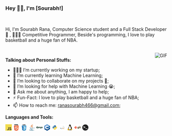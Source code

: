 ### Hey 👋🏽, I'm [Sourabh!]
<br/>



Hi, I'm Sourabh Rana, Computer Science student and a Full Stack Developer 🚀 , 🙍🏽‍♂️ Competitive Programmer, Beside's programming, I love to play basketball and a huge fan of NBA.

<br/>
<img align="right" alt="GIF" src="https://media.giphy.com/media/836HiJc7pgzy8iNXCn/giphy.gif" />
  
  
**Talking about Personal Stuffs:**

- 👨🏽‍💻 I’m currently working on my startup;
- 🌱 I’m currently learning Machine Learning; 
- 👯 I’m looking to collaborate on my projects 🤝;
- 🤔 I’m looking for help with Machine Learning 😭;
- 💬 Ask me about anything, I am happy to help;
- ⚡️ Fun-Fact: I love to play basketball and a huge fan of NBA;
- 📫 How to reach me: ranasourabh466@gmail.com;


**Languages and Tools:**  

<code><img height="20" src="https://raw.githubusercontent.com/github/explore/80688e429a7d4ef2fca1e82350fe8e3517d3494d/topics/javascript/javascript.png"></code>
<code><img height="20" src="https://raw.githubusercontent.com/github/explore/80688e429a7d4ef2fca1e82350fe8e3517d3494d/topics/html/html.png"></code>
<code><img height="20" src="https://raw.githubusercontent.com/github/explore/80688e429a7d4ef2fca1e82350fe8e3517d3494d/topics/css/css.png"></code>
<code><img height="20" src="https://raw.githubusercontent.com/github/explore/5c058a388828bb5fde0bcafd4bc867b5bb3f26f3/topics/java/java.png"></code>
<code><img height="20" src="https://raw.githubusercontent.com/github/explore/80688e429a7d4ef2fca1e82350fe8e3517d3494d/topics/django/django.png"></code>
<code><img height="20" src="https://raw.githubusercontent.com/github/explore/80688e429a7d4ef2fca1e82350fe8e3517d3494d/topics/cpp/cpp.png"></code>
<code><img height="20" src="https://raw.githubusercontent.com/github/explore/80688e429a7d4ef2fca1e82350fe8e3517d3494d/topics/python/python.png"></code>
<code><img height="20" src="https://raw.githubusercontent.com/github/explore/80688e429a7d4ef2fca1e82350fe8e3517d3494d/topics/mysql/mysql.png"></code>
<code><img height="20" src="https://raw.githubusercontent.com/github/explore/80688e429a7d4ef2fca1e82350fe8e3517d3494d/topics/linux/linux.png"></code>
<code><img height="20" src="https://raw.githubusercontent.com/github/explore/80688e429a7d4ef2fca1e82350fe8e3517d3494d/topics/git/git.png"></code>
<code><img height="20" src="https://raw.githubusercontent.com/github/explore/80688e429a7d4ef2fca1e82350fe8e3517d3494d/topics/terminal/terminal.png"></code>


